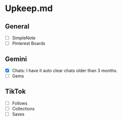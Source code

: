 # Upkeep.md

## General

- [ ] SimpleNote
- [ ] Pinterest Boards

## Gemini

- [x] Chats: I have it auto clear chats older than 3 months.
- [ ] Gems

## TikTok

- [ ] Follows
- [ ] Collections
- [ ] Saves
